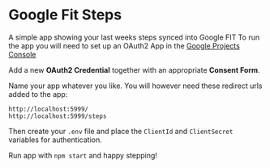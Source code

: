 # Google Fit Steps

A simple app showing your last weeks steps synced into Google FIT
To run the app you will need to set up an OAuth2 App in the [Google Projects Console](https://console.developers.google.com/flows/enableapi?apiid=fitness)

Add a new **OAuth2 Credential** together with an appropriate **Consent Form**.

Name your app whatever you like. You will however need these redirect urls added to the app: 
```
http://localhost:5999/
http://localhost:5999/steps
```

Then create your `.env` file and place the `ClientId` and `ClientSecret` variables for authentication.

Run app with `npm start` and happy stepping!
